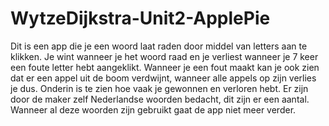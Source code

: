 # WytzeDijkstra-Unit2-ApplePie

Dit is een app die je een woord laat raden door middel van letters aan te klikken.
Je wint wanneer je het woord raad en je verliest wanneer je 7 keer een foute letter hebt aangeklikt.
Wanneer je een fout maakt kan je ook zien dat er een appel uit de boom verdwijnt, wanneer alle appels op zijn verlies je dus.
Onderin is te zien hoe vaak je gewonnen en verloren hebt.
Er zijn door de maker zelf Nederlandse woorden bedacht, dit zijn er een aantal.
Wanneer al deze woorden zijn gebruikt gaat de app niet meer verder.

